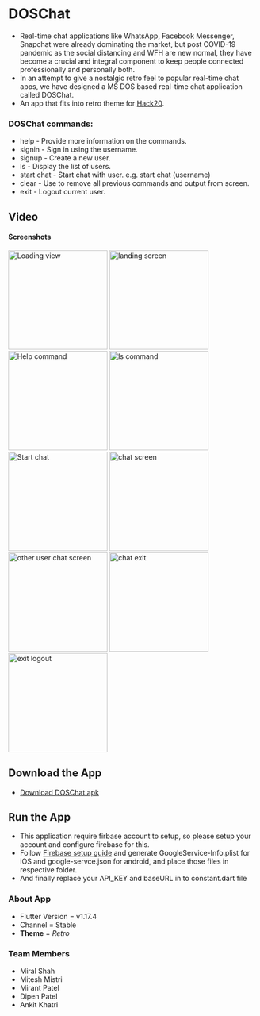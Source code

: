 # DOSChat 
* Real-time chat applications like WhatsApp, Facebook Messenger, Snapchat were already dominating the market, but post COVID-19 pandemic as the social distancing and WFH are new normal, they have become a crucial and integral component to keep people connected professionally and personally both. 
* In an attempt to give a nostalgic retro feel to popular real-time chat apps, we have designed a MS DOS based real-time chat application called DOSChat. 
* An app that fits into retro theme for [Hack20](https://flutterhackathon.com/).

### DOSChat commands:
* help - Provide more information on the commands.
* signin - Sign in using the username.
* signup - Create a new user.
* ls - Display the list of users.
* start chat - Start chat with user. e.g. start chat (username)
* clear - Use to remove all previous commands and output from screen.
* exit - Logout current user.

## Video

#### Screenshots
<img width="200" alt="Loading view" src="https://github.com/miralshahvolansys/DOSChat/raw/master/screenshots/Loading.png"> <img width="200" alt="landing screen" src="https://github.com/miralshahvolansys/DOSChat/raw/master/screenshots/command-withoutlogin.png"> <img width="200" alt="Help command" src="https://github.com/miralshahvolansys/DOSChat/raw/master/screenshots/Help command.png"> <img width="200" alt="ls command" src="https://github.com/miralshahvolansys/DOSChat/raw/master/screenshots/ls.png"> <img width="200" alt="Start chat" src="https://github.com/miralshahvolansys/DOSChat/raw/master/screenshots/start_chat.png"> <img width="200" alt="chat screen" src="https://github.com/miralshahvolansys/DOSChat/raw/master/screenshots/chat-screen.png"> <img width="200" alt="other user chat screen" src="https://github.com/miralshahvolansys/DOSChat/raw/master/screenshots/other_user_chat.png"> <img width="200" alt="chat exit" src="https://github.com/miralshahvolansys/DOSChat/raw/master/screenshots/chat exit.png"> <img width="200" alt="exit logout" src="https://github.com/miralshahvolansys/DOSChat/raw/master/screenshots/Exit command.png">

## Download the App
* [Download DOSChat.apk](https://drive.google.com/file/d/1slTJr3XOruD7bHehRZct5BPzpzeUU5xv/view?usp=sharing)

## Run the App
* This application require firbase account to setup, so please setup your account and configure firebase for this.
* Follow [Firebase setup guide](https://firebase.google.com/docs/flutter/setup?platform=ios) and generate GoogleService-Info.plist for iOS and google-servce.json for android, and place those files in respective folder.
* And finally replace your API_KEY and baseURL in to constant.dart file

### About App
* Flutter Version = v1.17.4
* Channel = Stable
* **Theme** = *Retro*

### Team Members
* Miral Shah
* Mitesh Mistri
* Mirant Patel
* Dipen Patel
* Ankit Khatri
